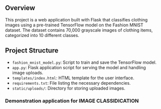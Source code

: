 ## Overview

This project is a web application built with Flask that classifies clothing images using a pre-trained TensorFlow model on the Fashion MNIST dataset. The dataset contains 70,000 grayscale images of clothing items, categorized into 10 different classes.

## Project Structure

- `fashion_mnist_model.py`: Script to train and save the TensorFlow model.
- `app.py`: Flask application script for serving the model and handling image uploads.
- `templates/index.html`: HTML template for the user interface.
- `requirements.txt`: File listing the necessary dependencies.
- `static/uploads/`: Directory for storing uploaded images.

### Demonstration application for IMAGE CLASSIDICATION
